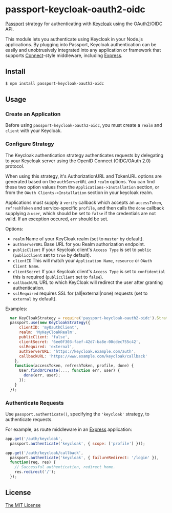 # passport-keycloak-oauth2-oidc

[Passport](http://passportjs.org/) strategy for authenticating with [Keycloak](http://www.keycloak.com/)
using the OAuth2/OIDC API.

This module lets you authenticate using Keycloak in your Node.js applications.
By plugging into Passport, Keycloak authentication can be easily and
unobtrusively integrated into any application or framework that supports
[Connect](http://www.senchalabs.org/connect/)-style middleware, including
[Express](http://expressjs.com/).

## Install

```bash
$ npm install passport-keycloak-oauth2-oidc
```

## Usage

### Create an Application

Before using `passport-keycloak-oauth2-oidc`, you must create a `realm` and `client` with your Keycloak.

### Configure Strategy

The Keycloak authentication strategy authenticates requests by delegating to
your Keycloak server using the OpenID Connect (OIDC/OAuth 2.0) protocol.

When using this strategy, it's AuthorizationURL and
TokenURL options are generated based on the `authServerURL` and
`realm` options. You can find these two option values
from the `Applications->Installation` section, or from the
`OAuth Clients->Installation` section in your keycloak realm.

Applications must supply a `verify` callback which accepts an `accessToken`,
`refreshToken` and service-specific `profile`, and then calls the `done`
callback supplying a `user`, which should be set to `false` if the
credentials are not valid.  If an exception occured, `err` should be set.

Options:

- `realm`            Name of your KeyCloak realm (set to `master` by default).
- `authServerURL`    Base URL for you Realm authorization endpoint.
- `publicClient`     If your Keycloak client's `Access Type` is set to `public` (`publicClient` set to `true` by default).
- `clientID`         This will match your `Application Name`, `resource` or `OAuth Client Name`.
- `clientSecret`     If your Keycloak client's `Access Type` is set to `confidential` this is required (`publicClient` set to `false`).
- `callbackURL`      URL to which KeyCloak will redirect the user after granting authentication.
- `sslRequired`      requires SSL for (all|external|none) requests (set to `external` by default).

Examples:

```javascript
  var KeyCloakStrategy = require('passport-keycloak-oauth2-oidc').Strategy;
  passport.use(new KeyCloakStrategy({
      clientID: 'myOauthClient',
      realm: 'MyKeyCloakRealm',
      publicClient: 'false',
      clientSecret: '6ee0f303-faef-42d7-ba8e-00cdec755c42',
      sslRequired: 'external',
      authServerURL: 'https://keycloak.example.com/auth',
      callbackURL: 'https://www.example.com/keycloak/callback'
    },
    function(accessToken, refreshToken, profile, done) {
      User.findOrCreate(..., function err, user) {
        done(err, user);
      });
    }
  });
```

### Authenticate Requests

Use `passport.authenticate()`, specifying the `'keycloak'` strategy, to
authenticate requests.

For example, as route middleware in an [Express](http://expressjs.com/)
application:

```javascript
app.get('/auth/keycloak',
  passport.authenticate('keycloak', { scope: ['profile'] }));

app.get('/auth/keycloak/callback', 
  passport.authenticate('keycloak', { failureRedirect: '/login' }),
  function(req, res) {
    // Successful authentication, redirect home.
    res.redirect('/');
  });
  ```

## License

[The MIT License](http://opensource.org/licenses/MIT)
